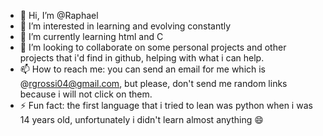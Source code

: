 - 👋 Hi, I’m @Raphael
- 👀 I’m interested in learning and evolving constantly
- 🌱 I’m currently learning html and C
- 💞️ I’m looking to collaborate on some personal projects and other projects that i'd find in github, helping with what i can help.
- 📫 How to reach me: you can send an email for me which is @rgrossi04@gmail.com, but please, don't send me random links because i will not click on them.
- ⚡ Fun fact: the first language that i tried to lean was python when i was 14 years old, unfortunately i didn't learn almost anything 😄

<!---
HGonroy/HGonroy is a ✨ special ✨ repository because its `README.md` (this file) appears on your GitHub profile.
You can click the Preview link to take a look at your changes.
--->
